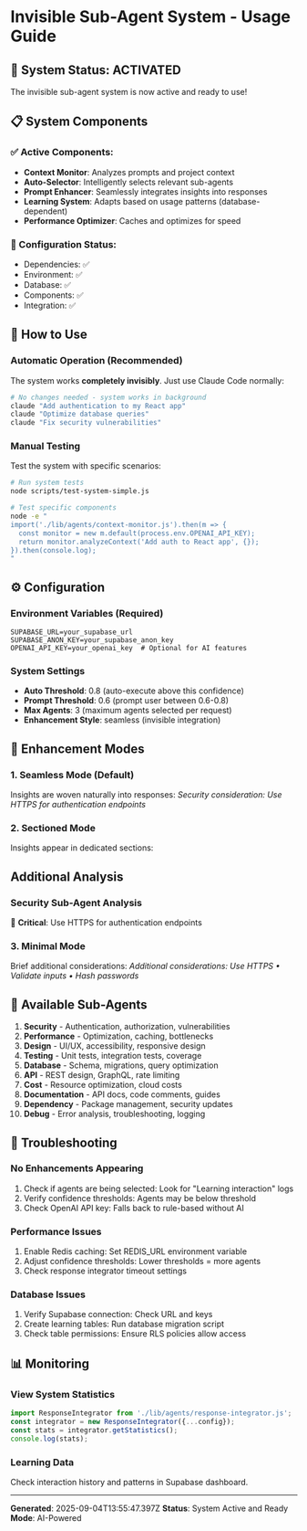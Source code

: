 # Invisible Sub-Agent System - Usage Guide

## 🎯 System Status: ACTIVATED

The invisible sub-agent system is now active and ready to use!

## 📋 System Components

### ✅ Active Components:
- **Context Monitor**: Analyzes prompts and project context
- **Auto-Selector**: Intelligently selects relevant sub-agents
- **Prompt Enhancer**: Seamlessly integrates insights into responses
- **Learning System**: Adapts based on usage patterns (database-dependent)
- **Performance Optimizer**: Caches and optimizes for speed

### 🔧 Configuration Status:
- Dependencies: ✅
- Environment: ✅  
- Database: ✅
- Components: ✅
- Integration: ✅

## 🚀 How to Use

### Automatic Operation (Recommended)
The system works **completely invisibly**. Just use Claude Code normally:

```bash
# No changes needed - system works in background
claude "Add authentication to my React app"
claude "Optimize database queries"
claude "Fix security vulnerabilities"
```

### Manual Testing
Test the system with specific scenarios:

```bash
# Run system tests
node scripts/test-system-simple.js

# Test specific components
node -e "
import('./lib/agents/context-monitor.js').then(m => {
  const monitor = new m.default(process.env.OPENAI_API_KEY);
  return monitor.analyzeContext('Add auth to React app', {});
}).then(console.log);
"
```

## ⚙️ Configuration

### Environment Variables (Required)
```
SUPABASE_URL=your_supabase_url
SUPABASE_ANON_KEY=your_supabase_anon_key
OPENAI_API_KEY=your_openai_key  # Optional for AI features
```

### System Settings
- **Auto Threshold**: 0.8 (auto-execute above this confidence)
- **Prompt Threshold**: 0.6 (prompt user between 0.6-0.8)
- **Max Agents**: 3 (maximum agents selected per request)
- **Enhancement Style**: seamless (invisible integration)

## 🎨 Enhancement Modes

### 1. Seamless Mode (Default)
Insights are woven naturally into responses:
*Security consideration: Use HTTPS for authentication endpoints*

### 2. Sectioned Mode
Insights appear in dedicated sections:
## Additional Analysis
### Security Sub-Agent Analysis
🚨 **Critical**: Use HTTPS for authentication endpoints

### 3. Minimal Mode
Brief additional considerations:
*Additional considerations: Use HTTPS • Validate inputs • Hash passwords*

## 🤖 Available Sub-Agents

1. **Security** - Authentication, authorization, vulnerabilities
2. **Performance** - Optimization, caching, bottlenecks
3. **Design** - UI/UX, accessibility, responsive design
4. **Testing** - Unit tests, integration tests, coverage
5. **Database** - Schema, migrations, query optimization
6. **API** - REST design, GraphQL, rate limiting
7. **Cost** - Resource optimization, cloud costs
8. **Documentation** - API docs, code comments, guides
9. **Dependency** - Package management, security updates
10. **Debug** - Error analysis, troubleshooting, logging

## 🔧 Troubleshooting

### No Enhancements Appearing
1. Check if agents are being selected: Look for "Learning interaction" logs
2. Verify confidence thresholds: Agents may be below threshold
3. Check OpenAI API key: Falls back to rule-based without AI

### Performance Issues  
1. Enable Redis caching: Set REDIS_URL environment variable
2. Adjust confidence thresholds: Lower thresholds = more agents
3. Check response integrator timeout settings

### Database Issues
1. Verify Supabase connection: Check URL and keys
2. Create learning tables: Run database migration script
3. Check table permissions: Ensure RLS policies allow access

## 📊 Monitoring

### View System Statistics
```javascript
import ResponseIntegrator from './lib/agents/response-integrator.js';
const integrator = new ResponseIntegrator({...config});
const stats = integrator.getStatistics();
console.log(stats);
```

### Learning Data
Check interaction history and patterns in Supabase dashboard.

---

**Generated**: 2025-09-04T13:55:47.397Z
**Status**: System Active and Ready
**Mode**: AI-Powered
